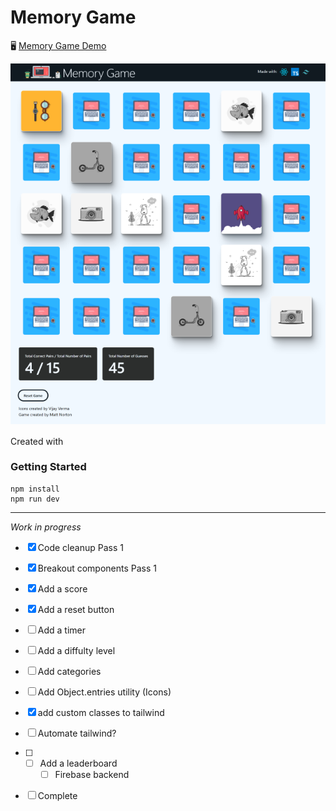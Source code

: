 # Memory Game
🖥️ [Memory Game Demo](https://memory-game-six-rouge.vercel.app/)

[![Memory Game Demo](public/thumbnail.png)](https://memory-game-six-rouge.vercel.app/)

Created with
<img height="16" width="16" src="https://cdn.simpleicons.org/React" />
<img height="16" width="16" src="https://cdn.simpleicons.org/Typescript" />
<img height="16" width="16" src="https://cdn.simpleicons.org/TailwindCSS" />
<img height="16" width="16" src="https://cdn.simpleicons.org/Vite" />




### Getting Started
```
npm install
npm run dev
```



---
*Work in progress*
- [X] Code cleanup Pass 1
- [X] Breakout components Pass 1
- [X] Add a score
- [X] Add a reset button
- [ ] Add a timer
- [ ] Add a diffulty level
- [ ] Add categories
- [ ] Add Object.entries utility (Icons)
- [X] add custom classes to tailwind
- [ ] Automate tailwind?
- [ ] - [ ] Add a leaderboard
	- [ ] Firebase backend
 - [ ] Complete





